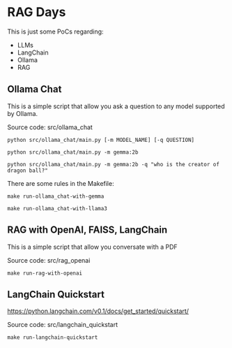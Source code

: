 # RAG Days

This is just some PoCs regarding:

- LLMs
- LangChain
- Ollama
- RAG

## Ollama Chat

This is a simple script that allow you ask a question to any model supported
by Ollama.

Source code: src/ollama_chat

```shell
python src/ollama_chat/main.py [-m MODEL_NAME] [-q QUESTION]

python src/ollama_chat/main.py -m gemma:2b

python src/ollama_chat/main.py -m gemma:2b -q "who is the creator of dragon ball?"
```

There are some rules in the Makefile:

```shell
make run-ollama_chat-with-gemma

make run-ollama_chat-with-llama3
```

## RAG with OpenAI, FAISS, LangChain

This is a simple script that allow you conversate with a PDF

Source code: src/rag_openai

```shell
make run-rag-with-openai
```

## LangChain Quickstart

https://python.langchain.com/v0.1/docs/get_started/quickstart/

Source code: src/langchain_quickstart

```shell
make run-langchain-quickstart
```
